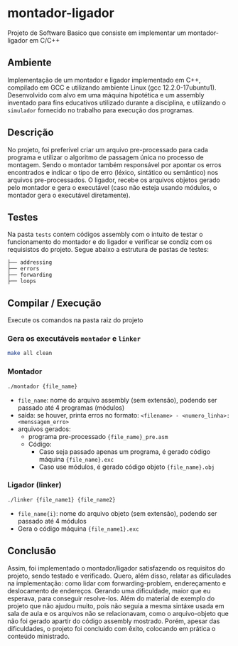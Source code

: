 # montador-ligador
Projeto de Software Basico que consiste em implementar um montador-ligador em C/C++

## Ambiente
Implementação de um montador e ligador implementado em C++, compilado em GCC e utilizando ambiente Linux (gcc 12.2.0-17ubuntu1). Desenvolvido com alvo em uma máquina hipotética e um assembly inventado para fins educativos utilizado durante a disciplina, e utilizando o `simulador` fornecido no trabalho para execução dos programas.

## Descrição
No projeto, foi preferível criar um arquivo pre-processado para cada programa e utilizar o algoritmo de passagem única no processo de montagem. Sendo o montador também responsável por apontar os erros encontrados e indicar o tipo de erro (léxico, sintático ou semântico) nos arquivos pre-processados. O ligador, recebe os arquivos objetos gerado pelo montador e gera o executável (caso não esteja usando módulos, o montador gera o executável diretamente).

## Testes
Na pasta `tests` contem códigos assembly com o intuito de testar o funcionamento do montador e do ligador e verificar se condiz com os requisistos do projeto. Segue abaixo a estrutura de pastas de testes:

```
├── addressing
├── errors
├── forwarding
├── loops
```


## Compilar / Execução
Execute os comandos na pasta raiz do projeto

### Gera os executáveis `montador` e `linker`

```sh
make all clean
```

### Montador

```sh
./montador {file_name}
```

- `file_name`: nome do arquivo assembly (sem extensão), podendo ser passado até 4 programas (módulos)
- saída: se houver, printa erros no formato: `<filename> - <numero_linha>: <menssagem_erro>`
- arquivos gerados: 
    - programa pre-processado `{file_name}_pre.asm`
    - Código:
        - Caso seja passado apenas um programa, é gerado código máquina `{file_name}.exc`
        - Caso use módulos, é gerado código objeto `{file_name}.obj`

### Ligador (linker)

```sh
./linker {file_name1} {file_name2}
```

- `file_name{i}`: nome do arquivo objeto (sem extensão), podendo ser passado até 4 módulos
- Gera o código máquina `{file_name1}.exc`


## Conclusão
Assim, foi implementado o montador/ligador satisfazendo os requisitos do projeto, sendo testado e verificado. Quero, além disso, relatar as dificulades na implementação: como lidar com forwarding-problem, endereçamento e deslocamento de endereços. Gerando uma dificuldade, maior que eu esperava, para conseguir resolve-los. Além do material de exemplo do projeto que não ajudou muito, pois não seguia a mesma sintáxe usada em sala de aula e os arquivos não se relacionavam, como o arquivo-objeto que não foi gerado apartir do código assembly mostrado. Porém, apesar das dificuldades, o projeto foi concluido com êxito, colocando em prática o conteúdo ministrado.

